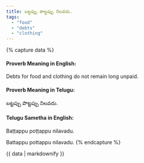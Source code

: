 ```yaml
---
title: బట్టప్పు పొట్టప్పు నిలవదు.
tags:
  - "food"
  - "debts"
  - "clothing"
---
```


{% capture data %}
#### Proverb Meaning in English:
Debts for food and clothing do not remain long unpaid.

#### Proverb Meaning in Telugu:
బట్టప్పు పొట్టప్పు నిలవదు.

#### Telugu Sametha in English:
Baṭṭappu poṭṭappu nilavadu.

Battappu pottappu nilavadu.
{% endcapture %}

{{ data | markdownify }}

